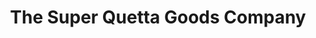 ---
title: "The Super Quetta Goods Company"
url: /sukkur/the-super-quetta-goods-company/
shop: Supermarkt
---